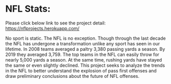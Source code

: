 # NFL Stats:
Please click below link to see the project detail: 
https://nflprojects.herokuapp.com/

No sport is static. The NFL is no exception. Though through the last decade the NFL has undergone a transformation unlike any sport has seen in our lifetime. In 2008 teams averaged a paltry 3,380 passing yards a season. By 2019 they averaged 3,759. The top teams in the NFL can easily throw for nearly 5,000 yards a season. At the same time, rushing yards have stayed the same or even slightly declined. This project seeks to analyze the trends in the NFL to better understand the explosion of pass first offenses and draw preliminary conclusions about the future of NFL offenses.
